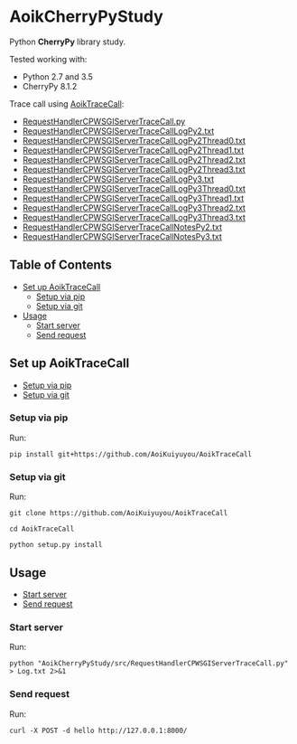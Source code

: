# AoikCherryPyStudy
Python **CherryPy** library study.

Tested working with:
- Python 2.7 and 3.5
- CherryPy 8.1.2

Trace call using [AoikTraceCall](https://github.com/AoiKuiyuyou/AoikTraceCall):
- [RequestHandlerCPWSGIServerTraceCall.py](/src/RequestHandlerCPWSGIServerTraceCall.py)
- [RequestHandlerCPWSGIServerTraceCallLogPy2.txt](/src/RequestHandlerCPWSGIServerTraceCallLogPy2.txt?raw=True)
- [RequestHandlerCPWSGIServerTraceCallLogPy2Thread0.txt](/src/RequestHandlerCPWSGIServerTraceCallLogPy2Thread0.txt?raw=True)
- [RequestHandlerCPWSGIServerTraceCallLogPy2Thread1.txt](/src/RequestHandlerCPWSGIServerTraceCallLogPy2Thread1.txt?raw=True)
- [RequestHandlerCPWSGIServerTraceCallLogPy2Thread2.txt](/src/RequestHandlerCPWSGIServerTraceCallLogPy2Thread2.txt?raw=True)
- [RequestHandlerCPWSGIServerTraceCallLogPy2Thread3.txt](/src/RequestHandlerCPWSGIServerTraceCallLogPy2Thread3.txt?raw=True)
- [RequestHandlerCPWSGIServerTraceCallLogPy3.txt](/src/RequestHandlerCPWSGIServerTraceCallLogPy3.txt?raw=True)
- [RequestHandlerCPWSGIServerTraceCallLogPy3Thread0.txt](/src/RequestHandlerCPWSGIServerTraceCallLogPy3Thread0.txt?raw=True)
- [RequestHandlerCPWSGIServerTraceCallLogPy3Thread1.txt](/src/RequestHandlerCPWSGIServerTraceCallLogPy3Thread1.txt?raw=True)
- [RequestHandlerCPWSGIServerTraceCallLogPy3Thread2.txt](/src/RequestHandlerCPWSGIServerTraceCallLogPy3Thread2.txt?raw=True)
- [RequestHandlerCPWSGIServerTraceCallLogPy3Thread3.txt](/src/RequestHandlerCPWSGIServerTraceCallLogPy3Thread3.txt?raw=True)
- [RequestHandlerCPWSGIServerTraceCallNotesPy2.txt](/src/RequestHandlerCPWSGIServerTraceCallNotesPy2.txt?raw=True)
- [RequestHandlerCPWSGIServerTraceCallNotesPy3.txt](/src/RequestHandlerCPWSGIServerTraceCallNotesPy3.txt?raw=True)

## Table of Contents
- [Set up AoikTraceCall](#set-up-aoiktracecall)
  - [Setup via pip](#setup-via-pip)
  - [Setup via git](#setup-via-git)
- [Usage](#usage)
  - [Start server](#start-server)
  - [Send request](#send-request)

## Set up AoikTraceCall
- [Setup via pip](#setup-via-pip)
- [Setup via git](#setup-via-git)

### Setup via pip
Run:
```
pip install git+https://github.com/AoiKuiyuyou/AoikTraceCall
```

### Setup via git
Run:
```
git clone https://github.com/AoiKuiyuyou/AoikTraceCall

cd AoikTraceCall

python setup.py install
```

## Usage
- [Start server](#start-server)
- [Send request](#send-request)

### Start server
Run:
```
python "AoikCherryPyStudy/src/RequestHandlerCPWSGIServerTraceCall.py" > Log.txt 2>&1
```

### Send request
Run:
```
curl -X POST -d hello http://127.0.0.1:8000/
```
